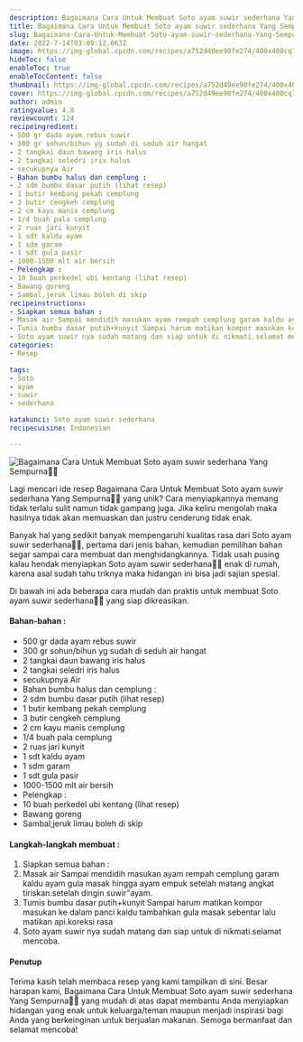 ```yaml
---
description: Bagaimana Cara Untuk Membuat Soto ayam suwir sederhana Yang Sempurna"
title: Bagaimana Cara Untuk Membuat Soto ayam suwir sederhana Yang Sempurna
slug: Bagaimana-Cara-Untuk-Membuat-Soto-ayam-suwir-sederhana-Yang-Sempurna
date: 2022-7-14T03:09:12.063Z
image: https://img-global.cpcdn.com/recipes/a752d49ee90fe274/400x400cq70/photo.jpg
hideToc: false
enableToc: true
enableTocContent: false
thumbnail: https://img-global.cpcdn.com/recipes/a752d49ee90fe274/400x400cq70/photo.jpg
cover: https://img-global.cpcdn.com/recipes/a752d49ee90fe274/400x400cq70/photo.jpg
author: admin
ratingvalue: 4.8
reviewcount: 124
recipeingredient:
- 500 gr dada ayam rebus suwir
- 300 gr sohun/bihun yg sudah di seduh air hangat
- 2 tangkai daun bawang iris halus
- 2 tangkai seledri iris halus
- secukupnya Air
- Bahan bumbu halus dan cemplung :
- 2 sdm bumbu dasar putih (lihat resep)
- 1 butir kembang pekah cemplung
- 3 butir cengkeh cemplung
- 2 cm kayu manis cemplung
- 1/4 buah pala cemplung
- 2 ruas jari kunyit
- 1 sdt kaldu ayam
- 1 sdm garam
- 1 sdt gula pasir
- 1000-1500 mlt air bersih
- Pelengkap :
- 10 buah perkedel ubi kentang (lihat resep)
- Bawang goreng
- Sambal,jeruk limau boleh di skip
recipeinstructions:
- Siapkan semua bahan :
- Masak air Sampai mendidih masukan ayam rempah cemplung garam kaldu ayam gula masak hingga ayam empuk setelah matang angkat tiriskan.setelah dingin suwir"ayam.
- Tumis bumbu dasar putih+kunyit Sampai harum matikan kompor masukan ke dalam panci kaldu tambahkan gula masak sebentar lalu matikan api.koreksi rasa
- Soto ayam suwir nya sudah matang dan siap untuk di nikmati.selamat mencoba.
categories:
- Resep

tags:
- Soto
- ayam
- suwir
- sederhana

katakunci: Soto ayam suwir sederhana
recipecuisine: Indonesian

---
```


![Bagaimana Cara Untuk Membuat Soto ayam suwir sederhana Yang Sempurna👩‍🍳](https://img-global.cpcdn.com/recipes/a752d49ee90fe274/400x400cq70/photo.jpg)

Lagi mencari ide resep Bagaimana Cara Untuk Membuat Soto ayam suwir sederhana Yang Sempurna👩‍🍳 yang unik? Cara menyiapkannya memang tidak terlalu sulit namun tidak gampang juga. Jika keliru mengolah maka hasilnya tidak akan memuaskan dan justru cenderung tidak enak.

Banyak hal yang sedikit banyak mempengaruhi kualitas rasa dari Soto ayam suwir sederhana👩‍🍳, pertama dari jenis bahan, kemudian pemilihan bahan segar sampai cara membuat dan menghidangkannya. Tidak usah pusing kalau hendak menyiapkan Soto ayam suwir sederhana👩‍🍳 enak di rumah, karena asal sudah tahu triknya maka hidangan ini bisa jadi sajian spesial.

Di bawah ini ada beberapa cara mudah dan praktis untuk membuat Soto ayam suwir sederhana👩‍🍳 yang siap dikreasikan.

<!--inarticleads1-->

#### Bahan-bahan :

- 500 gr dada ayam rebus suwir
- 300 gr sohun/bihun yg sudah di seduh air hangat
- 2 tangkai daun bawang iris halus
- 2 tangkai seledri iris halus
- secukupnya Air
- Bahan bumbu halus dan cemplung :
- 2 sdm bumbu dasar putih (lihat resep)
- 1 butir kembang pekah cemplung
- 3 butir cengkeh cemplung
- 2 cm kayu manis cemplung
- 1/4 buah pala cemplung
- 2 ruas jari kunyit
- 1 sdt kaldu ayam
- 1 sdm garam
- 1 sdt gula pasir
- 1000-1500 mlt air bersih
- Pelengkap :
- 10 buah perkedel ubi kentang (lihat resep)
- Bawang goreng
- Sambal,jeruk limau boleh di skip

<!--inarticleads2-->

#### Langkah-langkah membuat :

1. Siapkan semua bahan :
1. Masak air Sampai mendidih masukan ayam rempah cemplung garam kaldu ayam gula masak hingga ayam empuk setelah matang angkat tiriskan.setelah dingin suwir"ayam.
1. Tumis bumbu dasar putih+kunyit Sampai harum matikan kompor masukan ke dalam panci kaldu tambahkan gula masak sebentar lalu matikan api.koreksi rasa
1. Soto ayam suwir nya sudah matang dan siap untuk di nikmati.selamat mencoba.

#### Penutup

Terima kasih telah membaca resep yang kami tampilkan di sini. Besar harapan kami, Bagaimana Cara Untuk Membuat Soto ayam suwir sederhana Yang Sempurna👩‍🍳 yang mudah di atas dapat membantu Anda menyiapkan hidangan yang enak untuk keluarga/teman maupun menjadi inspirasi bagi Anda yang berkeinginan untuk berjualan makanan. Semoga bermanfaat dan selamat mencoba!